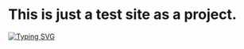 # This is just a test site as a project.

[![Typing SVG](https://readme-typing-svg.demolab.com?font=Roboto&weight=600&size=30&pause=1000&color=B8F70F&random=false&width=435&lines=Welcome+to+Playground+!;This+is+a+test+site)](https://git.io/typing-svg)